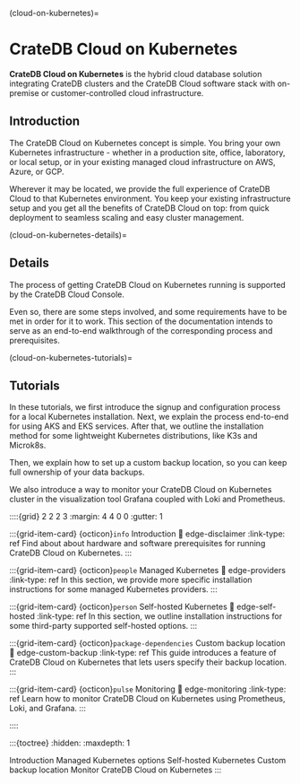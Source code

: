 (cloud-on-kubernetes)=
# CrateDB Cloud on Kubernetes

**CrateDB Cloud on Kubernetes** is the hybrid cloud database solution 
integrating CrateDB clusters and the CrateDB Cloud software stack with
on-premise or customer-controlled cloud infrastructure.

## Introduction

The CrateDB Cloud on Kubernetes concept is simple. You bring your own 
Kubernetes infrastructure - whether in a production site, office, laboratory,
or local setup, or in your existing managed cloud infrastructure on AWS,
Azure, or GCP.

Wherever it may be located, we provide the full experience of CrateDB
Cloud to that Kubernetes environment. You keep your existing
infrastructure setup and you get all the benefits of CrateDB Cloud on
top: from quick deployment to seamless scaling and easy cluster
management.

(cloud-on-kubernetes-details)=
## Details

The process of getting CrateDB Cloud on Kubernetes running is 
supported by the CrateDB Cloud Console.

Even so, there are some steps involved, and some requirements have to be
met in order for it to work. This section of the documentation intends
to serve as an end-to-end walkthrough of the corresponding process and
prerequisites.

(cloud-on-kubernetes-tutorials)=
## Tutorials

In these tutorials, we first introduce the signup and configuration
process for a local Kubernetes installation. Next, we explain the
process end-to-end for using AKS and EKS services. After that, we
outline the installation method for some lightweight Kubernetes
distributions, like K3s and Microk8s.

Then, we explain how to set up a custom backup location, so you can keep
full ownership of your data backups.

We also introduce a way to monitor your CrateDB Cloud on Kubernetes cluster
in the visualization tool Grafana coupled with Loki and Prometheus.

::::{grid} 2 2 2 3
:margin: 4 4 0 0
:gutter: 1

:::{grid-item-card} {octicon}`info` Introduction
:link: edge-disclaimer
:link-type: ref
Find about about hardware and software prerequisites for 
running CrateDB Cloud on Kubernetes.
:::

:::{grid-item-card} {octicon}`people` Managed Kubernetes
:link: edge-providers
:link-type: ref
In this section, we provide more specific installation instructions 
for some managed Kubernetes providers.
:::

:::{grid-item-card} {octicon}`person` Self-hosted Kubernetes
:link: edge-self-hosted
:link-type: ref
In this section, we outline installation instructions for some 
third-party supported self-hosted options.
:::

:::{grid-item-card} {octicon}`package-dependencies` Custom backup location
:link: edge-custom-backup
:link-type: ref
This guide introduces a feature of CrateDB Cloud on Kubernetes 
that lets users specify their backup location.
:::

:::{grid-item-card} {octicon}`pulse` Monitoring
:link: edge-monitoring
:link-type: ref
Learn how to monitor CrateDB Cloud on Kubernetes using Prometheus,
Loki, and Grafana.
:::

::::

:::{toctree}
:hidden:
:maxdepth: 1

Introduction <introduction>
Managed Kubernetes options <managed-kubernetes>
Self-hosted Kubernetes <self-hosted-edge>
Custom backup location <custom-backup>
Monitor CrateDB Cloud on Kubernetes <monitoring>
:::
